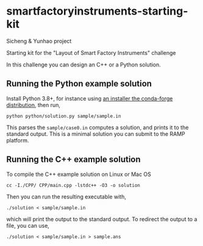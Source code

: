 # smartfactoryinstruments-starting-kit

Sicheng & Yunhao project

Starting kit for the "Layout of Smart Factory Instruments" challenge

In this challenge you can design an C++ or a Python solution.

## Running the Python example solution

Install Python 3.8+, for instance using [an installer the conda-forge distribution](https://github.com/conda-forge/miniforge),
then run,

```
python python/solution.py sample/sample.in
```

This parses the `sample/case0.in` computes a solution, and prints it to the standard output.
This is a minimal solution you can submit to the RAMP platform.

## Running the C++ example solution

To compile the C++ example solution on Linux or Mac OS

```
cc -I./CPP/ CPP/main.cpp -lstdc++ -O3 -o solution
```

Then you can run the resulting executable with,

```
./solution < sample/sample.in
```

which will print the output to the standard output. To redirect the output to a file, you can use,

```
./solution < sample/sample.in > sample.ans
```
